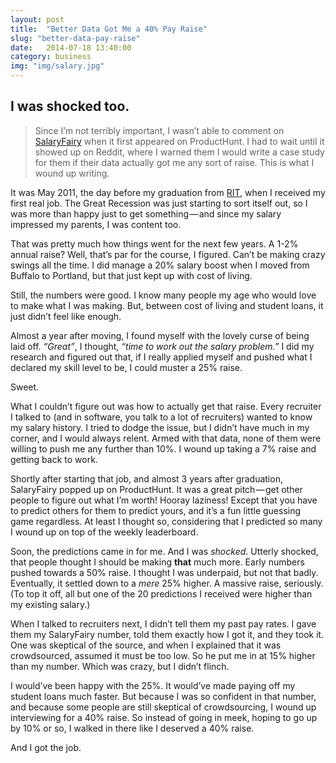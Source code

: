 ```yaml
---
layout: post
title:  "Better Data Got Me a 40% Pay Raise"
slug: "better-data-pay-raise"
date:   2014-07-18 13:40:00
category: business
img: "img/salary.jpg"
---
```


## I was shocked too.

> Since I’m not terribly important, I wasn’t able to comment on [SalaryFairy](http://www.salaryfairy.com/) when it first appeared on ProductHunt. I had to wait until it showed up on Reddit, where I warned them I would write a case study for them if their data actually got me any sort of raise.
> This is what I wound up writing.

It was May 2011, the day before my graduation from [RIT](http://www.rit.edu/), when I received my first real job. The Great Recession was just starting to sort itself out, so I was more than happy just to get something — and since my salary impressed my parents, I was content too.

That was pretty much how things went for the next few years. A 1-2% annual raise? Well, that’s par for the course, I figured. Can’t be making crazy swings all the time. I did manage a 20% salary boost when I moved from Buffalo to Portland, but that just kept up with cost of living.

Still, the numbers were good. I know many people my age who would love to make what I was making. But, between cost of living and student loans, it just didn’t feel like enough.

Almost a year after moving, I found myself with the lovely curse of being laid off. *“Great”*, I thought, *“time to work out the salary problem.”* I did my research and figured out that, if I really applied myself and pushed what I declared my skill level to be, I could muster a 25% raise.

Sweet.

What I couldn’t figure out was how to actually get that raise. Every recruiter I talked to (and in software, you talk to a lot of recruiters) wanted to know my salary history. I tried to dodge the issue, but I didn’t have much in my corner, and I would always relent. Armed with that data, none of them were willing to push me any further than 10%. I wound up taking a 7% raise and getting back to work.

Shortly after starting that job, and almost 3 years after graduation, SalaryFairy popped up on ProductHunt. It was a great pitch — get other people to figure out what I’m worth! Hooray laziness! Except that you have to predict others for them to predict yours, and it’s a fun little guessing game regardless. At least I thought so, considering that I predicted so many I wound up on top of the weekly leaderboard.

Soon, the predictions came in for me. And I was *shocked*. Utterly shocked, that people thought I should be making **that** much more. Early numbers pushed towards a 50% raise. I thought I was underpaid, but not that badly. Eventually, it settled down to a *mere* 25% higher. A massive raise, seriously. (To top it off, all but one of the 20 predictions I received were higher than my existing salary.)

When I talked to recruiters next, I didn’t tell them my past pay rates. I gave them my SalaryFairy number, told them exactly how I got it, and they took it. One was skeptical of the source, and when I explained that it was crowdsourced, assumed it must be too low. So he put me in at 15% higher than my number. Which was crazy, but I didn’t flinch.

I would’ve been happy with the 25%. It would’ve made paying off my student loans much faster. But because I was so confident in that number, and because some people are still skeptical of crowdsourcing, I wound up interviewing for a 40% raise. So instead of going in meek, hoping to go up by 10% or so, I walked in there like I deserved a 40% raise.

And I got the job.
